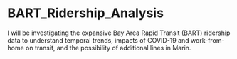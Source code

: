 # BART_Ridership_Analysis
I will be investigating the expansive Bay Area Rapid Transit (BART) ridership data to understand temporal trends, impacts of COVID-19 and work-from-home on transit, and the possibility of additional lines in Marin. 
